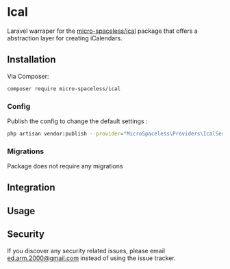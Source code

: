 # Ical

Laravel warraper for the [micro-spaceless/ical](https://github.com/micro-spaceless/ical) package that offers a abstraction layer for creating iCalendars.

## Installation

Via Composer:

```bash
composer require micro-spaceless/ical
```

### Config
Publish the config to change the default settings :

```bash
php artisan vendor:publish --provider="MicroSpaceless\Providers\IcalServiceProvider" --tag=config
```

### Migrations

Package does not require any migrations


## Integration

## Usage

## Security

If you discover any security related issues, please email ed.arm.2000@gmail.com instead of using the issue tracker.
